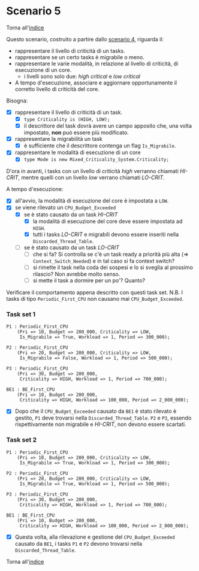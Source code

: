 # Scenario 5

Torna all'[indice](../index.md)

Questo scenario, costruito a partire dallo [scenario 4](../scenario_4/scenario_4.md), riguarda il:
- rappresentare il livello di criticità di un tasks.
- rappresentare se un certo tasks è migrabile o meno.
- rappresentare le varie modalità, in relazione al livello di criticità, di esecuzione di un core.
  - i livelli sono solo due: *high critical* e *low critical* 
- A tempo d'esecuzione, associare e aggiornare opportunamente il corretto livello di criticità del core.

Bisogna:
- [X] rappresentare il livello di criticità di un task.
  - [X] ``type Criticality is (HIGH, LOW);``
  - [X] il descrittore del task dovrà avere un campo apposito che, una volta impostato, **non** può essere più modificato.
- [X] rappresentare la migrabilità un task
  - [X] è sufficiente che il descrittore contenga un flag `Is_Migrabile`. 
- [X] rappresentare le modalità di esecuzione di un core
  - [X] ``type Mode is new Mixed_Criticality_System.Criticality;`` 

D'ora in avanti, i tasks con un livello di criticità *high* verranno chiamati *HI-CRIT*, mentre quelli con un livello *low* verrano chiamati *LO-CRIT*.

A tempo d'esecuzione:
- [X] all'avvio, la modalità di esecuzione del core è impostata a `LOW`.
- [X] se viene rilevato un `CPU_Budget_Exceeded`
  - [X] se è stato causato da un task *HI-CRIT*
    - [X] la modalità di esecuzione del core deve essere impostata ad `HIGH`.
    - [X] tutti i tasks *LO-CRIT* e migrabili devono essere inseriti nella `Discarded_Thread_Table`.
  - [ ] se è stato causato da un task *LO-CRIT*
    - [ ] che si fa? Si controlla se c'è un task ready a priorità più alta (=> `Context_Switch_Needed`) e in tal caso si fa context switch? 
    - [ ] si rimette il task nella coda dei sospesi e lo si sveglia al prossimo rilascio? Non avrebbe molto senso.
    - [ ] si mette il task a dormire per un po'? Quanto? 

Verificare il comportamento appena descritto con questi task set.
N.B. I tasks di tipo `Periodic_First_CPU` non causano mai `CPU_Budget_Exceeded`.
### Task set 1
```
P1 : Periodic_First_CPU
    (Pri => 10, Budget => 200_000, Criticality => LOW,
     Is_Migrabile => True, Workload => 1, Period => 300_000);

P2 : Periodic_First_CPU
    (Pri => 20, Budget => 200_000, Criticality => LOW,
     Is_Migrabile => False, Workload => 1, Period => 500_000);

P3 : Periodic_First_CPU
    (Pri => 30, Budget => 200_000,
     Criticality => HIGH, Workload => 1, Period => 700_000);

BE1 : BE_First_CPU
    (Pri => 10, Budget => 200_000,
     Criticality => HIGH, Workload => 100_000, Period => 2_000_000);
```

- [X] Dopo che il `CPU_Budget_Exceeded` causato da `BE1` è stato rilevato è gestito, `P1` deve trovarsi nella `Discarded_Thread_Table`. `P2` e `P3`, essendo rispettivamente non migrabile e *HI-CRIT*, non devono essere scartati.

### Task set 2

```
P1 : Periodic_First_CPU
    (Pri => 10, Budget => 200_000, Criticality => LOW,
     Is_Migrabile => True, Workload => 1, Period => 300_000);

P2 : Periodic_First_CPU
    (Pri => 20, Budget => 200_000, Criticality => LOW,
     Is_Migrabile => True, Workload => 1, Period => 500_000);

P3 : Periodic_First_CPU
    (Pri => 30, Budget => 200_000,
     Criticality => HIGH, Workload => 1, Period => 700_000);

BE1 : BE_First_CPU
    (Pri => 10, Budget => 200_000,
     Criticality => HIGH, Workload => 100_000, Period => 2_000_000);
```
- [X] Questa volta, alla rilevazione e gestione del `CPU_Budget_Exceeded` causato da `BE1`, i tasks `P1` e `P2` devono trovarsi nella `Discarded_Thread_Table`.

Torna all'[indice](../index.md)